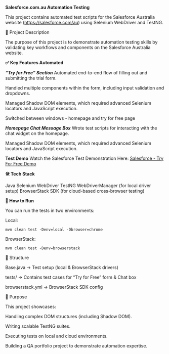 **Salesforce.com.au Automation Testing**

This project contains automated test scripts for the Salesforce Australia website (https://salesforce.com/au) using Selenium WebDriver and TestNG.

📌 Project Description

The purpose of this project is to demonstrate automation testing skills by validating key workflows and components on the Salesforce Australia website.

**✅ Key Features Automated**

***“Try for Free” Section***
Automated end-to-end flow of filling out and submitting the trial form.

Handled multiple components within the form, including input validation and dropdowns.

Managed Shadow DOM elements, which required advanced Selenium locators and JavaScript execution.

Switched between windows - homepage and try for free page

***Homepage Chat Message Box***
Wrote test scripts for interacting with the chat widget on the homepage.

Managed Shadow DOM elements, which required advanced Selenium locators and JavaScript execution.

**Test Demo**
Watch the Salesforce Test Demonstration Here: 
[Salesforce - Try For Free Demo](https://www.loom.com/share/35b54a7a4bd84c1a8d93651a4b742190?sid=795fc3ee-1609-4b2f-bfeb-d1ba6186514c)


**🛠️ Tech Stack**

Java
Selenium WebDriver
TestNG
WebDriverManager (for local driver setup)
BrowserStack SDK (for cloud-based cross-browser testing)

**🚀 How to Run**

You can run the tests in two environments:

Local:

```
mvn clean test -Denv=local -Dbrowser=chrome
```

BrowserStack:

```
mvn clean test -Denv=browserstack
```
📂 Structure

Base.java → Test setup (local & BrowserStack drivers)

tests/ → Contains test cases for “Try for Free” form & Chat box

browserstack.yml → BrowserStack SDK config

🎯 Purpose

This project showcases:

Handling complex DOM structures (including Shadow DOM).

Writing scalable TestNG suites.

Executing tests on local and cloud environments.

Building a QA portfolio project to demonstrate automation expertise.
